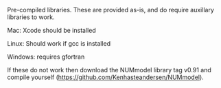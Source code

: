 Pre-compiled libraries. These are provided as-is, and do require auxillary libraries to work.

Mac: Xcode should be installed

Linux: Should work if gcc is installed

Windows: requires gfortran

If these do not work then download the NUMmodel library tag v0.91 and compile yourself (https://github.com/Kenhasteandersen/NUMmodel).
